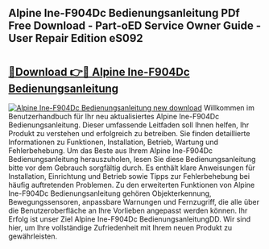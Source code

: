 ## Alpine Ine-F904Dc Bedienungsanleitung PDf Free Download - Part-oED Service Owner Guide - User Repair Edition eS092

# <h2><a href="http://df1i3r.blite.top/?on=Alpine+Ine-F904Dc+Bedienungsanleitung">🔗Download 👉🔴 Alpine Ine-F904Dc Bedienungsanleitung</a></h2>

[![Alpine Ine-F904Dc Bedienungsanleitung new download](https://i.imgur.com/lujVjoI.png)](http://df1i3r.blite.top/?on=Alpine+Ine-F904Dc+Bedienungsanleitung)
Willkommen im Benutzerhandbuch für Ihr neu aktualisiertes Alpine Ine-F904Dc Bedienungsanleitung. Dieser umfassende Leitfaden soll Ihnen helfen, Ihr Produkt zu verstehen und erfolgreich zu betreiben. Sie finden detaillierte Informationen zu Funktionen, Installation, Betrieb, Wartung und Fehlerbehebung. Um das Beste aus Ihrem Alpine Ine-F904Dc Bedienungsanleitung herauszuholen, lesen Sie diese Bedienungsanleitung bitte vor dem Gebrauch sorgfältig durch. Es enthält klare Anweisungen für Installation, Einrichtung und Betrieb sowie Tipps zur Fehlerbehebung bei häufig auftretenden Problemen. Zu den erweiterten Funktionen von Alpine Ine-F904Dc Bedienungsanleitung gehören Objekterkennung, Bewegungssensoren, anpassbare Warnungen und Fernzugriff, die alle über die Benutzeroberfläche an Ihre Vorlieben angepasst werden können. Ihr Erfolg ist unser Ziel Alpine Ine-F904Dc BedienungsanleitungDD. Wir sind hier, um Ihre vollständige Zufriedenheit mit Ihrem neuen Produkt zu gewährleisten.
